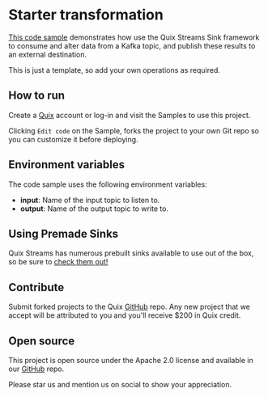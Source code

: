 # Starter transformation

[This code sample](https://github.com/quixio/quix-samples/tree/main/python/destinations/starter_destination) demonstrates how use the Quix Streams Sink framework to 
consume and alter data from a Kafka topic, and publish these results to an external 
destination. 

This is just a template, so add your own operations as required.

## How to run

Create a [Quix](https://portal.platform.quix.io/signup?xlink=github) account or log-in and visit the Samples to use this project.

Clicking `Edit code` on the Sample, forks the project to your own Git repo so you can customize it before deploying.

## Environment variables

The code sample uses the following environment variables:

- **input**: Name of the input topic to listen to.
- **output**: Name of the output topic to write to.

## Using Premade Sinks

Quix Streams has numerous prebuilt sinks available to use out of the box, so be 
sure to [check them out!](https://quix.io/docs/quix-streams/connectors/sinks/index.html)


## Contribute

Submit forked projects to the Quix [GitHub](https://github.com/quixio/quix-samples) repo. Any new project that we accept will be attributed to you and you'll receive $200 in Quix credit.

## Open source

This project is open source under the Apache 2.0 license and available in our [GitHub](https://github.com/quixio/quix-samples) repo.

Please star us and mention us on social to show your appreciation.